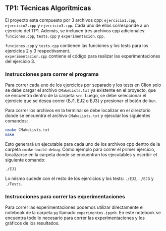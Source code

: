 ## TP1: Técnicas Algorítmicas

El proyecto esta compuesto por 3 archivos cpp: `ejercicio1.cpp`, `ejercicio2.cpp` y `ejercicio3.cpp`. Cada uno de ellos corresponde a un ejercicio del TP1. Además, se incluyen tres archivos cpp adicionales: `funciones.cpp`, `tests.cpp` y `experimentacion.cpp`. 

`funciones.cpp` y `tests.cpp` contienen las funciones y los tests para los ejercicios 2 y 3 respectivament. \
`experimentacion.cpp` contiene el código para realizar las experimentaciones del ejercicio 3.

### Instrucciones para correr el programa
Para correr cada uno de los ejercicios por separado y los tests en Clion solo se debe cargar el archivo `CMakeLists.txt` ya existente en el proyecto, que se encuentra dentro de la carpeta `src`. Luego, se debe seleccionar el ejercicio que se desea correr (EJ1, EJ2 o EJ3) y presionar el botón de `Run`.

Para correr los archivos en la terminal se debe localizar en el directorio donde se encuentra el archivo `CMakeLists.txt` y ejecutar los siguientes comandos:

```bash
cmake CMakeLists.txt
make
```

Esto generará un ejecutable para cada uno de los archivos cpp dentro de la carpeta `cmake-build-debug`. Como ejemplo para correr el primer ejercicio, localizarse en la carpeta donde se encuentran los ejecutables y escribir el siguiente comando:

```bash
./EJ1
```

Lo mismo sucede con el resto de los ejercicios y los tests: `./EJ2`, `./EJ3` y `./Tests`.

### Instrucciones para correr las experimentaciones
Para correr las experimentaciones podemos utilizar directamente el notebook de la carpeta `py` llamado `experimentos.ipynb`. En este notebook se encuentra todo lo necesario para correr las experimentaciones y los gráficos de los resultados. 
